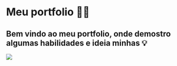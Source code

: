# Meu portfolio  👨‍💻 

## Bem vindo ao meu portfolio, onde demostro algumas habilidades e ideia minhas 💡

<img src="https://img.shields.io/static/v1?label=React/NodeJS&message=Victor Gabriel&color=22223Bc1&style=for-the-badge&logo=ghost"/>
